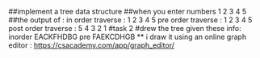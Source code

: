##implement a tree data structure
##when you enter numbers 1 2 3 4 5 
##the output of :
in order traverse : 1 2 3 4 5
pre order traverse : 1 2 3 4 5
post order traverse : 5 4 3 2 1
#task 2
#drew the tree given these info:
inorder EACKFHDBG
pre FAEKCDHGB
** i draw it using an online graph editor : https://csacademy.com/app/graph_editor/
